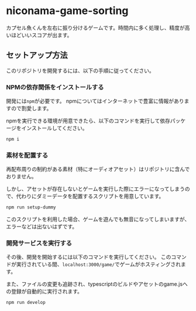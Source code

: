 # niconama-game-sorting

カプセル魚くんを左右に振り分けるゲームです。時間内に多く処理し、精度が高いほどいいスコアが出ます。

## セットアップ方法
このリポジトリを開発するには、以下の手順に従ってください。

### NPMの依存関係をインストールする
開発には`npm`が必要です。
npmについてはインターネットで豊富に情報がありますので割愛します。

npmを実行できる環境が用意できたら、以下のコマンドを実行して依存パッケージをインストールしてください。
```sh
npm i
```

### 素材を配置する
再配布周りの制約がある素材（特にオーディオアセット）はリポジトリに含んでおりません。

しかし、アセットが存在しないとゲームを実行した際にエラーになってしまうので、代わりにダミーデータを配置するスクリプトを用意しています。

```sh
npm run setup-dummy
```

このスクリプトを利用した場合、ゲームを遊んでも無音になってしまいますが、エラーなどは出ないはずです。

### 開発サービスを実行する
その後、開発を開始するには以下のコマンドを実行してください。
このコマンドが実行されている間、`localhost:3000/game/`でゲームがホスティングされます。

また、ファイルの変更も追跡され、typescriptのビルドやアセットのgame.jsへの登録が自動的に実行されます。
```sh
npm run develop
```
